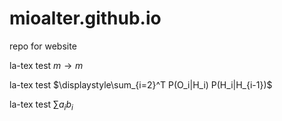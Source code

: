 # mioalter.github.io
repo for website

la-tex test $m \to m$

la-tex test $\displaystyle\sum_{i=2}^T P(O_i|H_i) P(H_i|H_{i-1})$

la-tex test $\sum a_i b_i$
